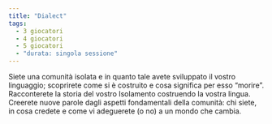 ```yaml
---
title: "Dialect"
tags:
  - 3 giocatori
  - 4 giocatori
  - 5 giocatori
  - "durata: singola sessione"
---
```


Siete una comunità isolata e in quanto tale avete sviluppato il vostro linguaggio; scoprirete come si è costruito e cosa significa per esso “morire”. Racconterete la storia del vostro Isolamento costruendo la vostra lingua. Creerete nuove parole dagli aspetti fondamentali della comunità: chi siete, in cosa credete e come vi adeguerete (o no) a un mondo che cambia.

